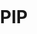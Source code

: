# PIP

<!DOCTYPE html>
<html>
  <head>
    <title>ESP12E, Thingspeak, GPS and Google Map</title>
    <meta name="viewport" content="initial-scale=1.0, user-scalable=no">
    <meta charset="utf-8">
    <style>
      /* Always set the map height explicitly to define the size of the div
       * element that contains the map. */
      #map {
        height: 100%;
      }
      /* Optional: Makes the sample page fill the window. */
      html, body {
        height: 100%;
        margin: 0;
        padding: 0;
      }
    </style>
    <script src="https://maps.googleapis.com/maps/api/js?key=Your_Google_Map_API_key"></script>
    <script src="https://ajax.googleapis.com/ajax/libs/jquery/3.1.1/jquery.min.js"></script>
    <script>

      var map;
        var x;
        function loadmaps(){
            $.getJSON("https://api.thingspeak.com/channels/Thingspeak_channel_id/fields/1/last.json?api_key=Your_thingspeak_read_api_key", function(result){
        	
            var m = result;
            x=Number(m.field1);
                           //alert(x);

        });
            $.getJSON("https://api.thingspeak.com/channels/Thingspeak_channel_id/fields/2/last.json?api_key=Your_thingspeak_read_api_key", function(result){
        	
            var m = result;
            y=Number(m.field2);
                
                
        }).done(function() {
            
                initialize();
    });
            
        }
        window.setInterval(function(){
        loadmaps();
            }, 9000);
      function initialize() {
          //alert(y);
        var mapOptions = {
          zoom: 18,
          center: {lat: x, lng: y}
        };
        map = new google.maps.Map(document.getElementById('map'),
            mapOptions);

        var marker = new google.maps.Marker({
          position: {lat: x, lng: y},
          map: map
        });

        var infowindow = new google.maps.InfoWindow({
          content: '<p>Marker Location:' + marker.getPosition() + '</p>'
        });

        google.maps.event.addListener(marker, 'click', function() {
          infowindow.open(map, marker);
        });
      }

      google.maps.event.addDomListener(window, 'load', initialize);
    </script>
  </head>
  <body>
    <div id="map"></div>
  </body>
</html>
